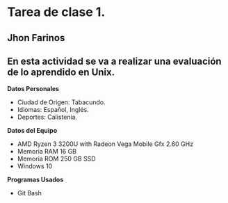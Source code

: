 # Tarea de clase 1. 
## Jhon Farinos
## En esta actividad se va a realizar una evaluación de lo aprendido en Unix. 

**Datos Personales**
  - Ciudad de Origen: Tabacundo. 
  - Idiomas: Español, Inglés.
  - Deportes: Calistenia.  

**Datos del Equipo**
  - AMD Ryzen 3 3200U with Radeon Vega Mobile Gfx 2.60 GHz
  - Memoria RAM 16 GB
  - Memoria ROM 250 GB SSD
  - Windows 10

**Programas Usados**
  - Git Bash 
